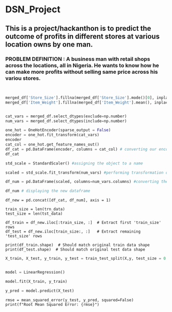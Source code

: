 # DSN_Project

## This is a project/hackanthon is to predict the outcome of profits in different stores at various location owns by one man.

### PROBLEM DEFINITION : A business man with retail shops across the locations, all in Nigeria. He wants to know how he can make more profits without selling same price across his variou stores.

```python


merged_df['Store_Size'].fillna(merged_df['Store_Size'].mode()[0], inplace=True)
merged_df['Item_Weight'].fillna(merged_df['Item_Weight'].mean(), inplace=True)
```

```python

cat_vars = merged_df.select_dtypes(exclude=np.number)
num_vars = merged_df.select_dtypes(include=np.number)
```

```python
one_hot = OneHotEncoder(sparse_output = False)
encoder = one_hot.fit_transform(cat_vars)
encoder
cat_col = one_hot.get_feature_names_out()
df_cat = pd.DataFrame(encoder, columns = cat_col) # converting our encoded DataFrame into pandas DataFrame
df_cat
```

```python
std_scale = StandardScaler() #assigning the object to a name

scaled = std_scale.fit_transform(num_vars) #performing transformation on the variable

df_num = pd.DataFrame(scaled, columns=num_vars.columns) #converting the scaled object to a pandas dataframe

df_num # displaying the new dataframe
```
```
df_new = pd.concat([df_cat, df_num], axis = 1)
```

```
train_size = len(trn_data)
test_size = len(tst_data)

df_train = df_new.iloc[:train_size, :]  # Extract first 'train_size' rows
df_test = df_new.iloc[train_size:, :]   # Extract remaining 'test_size' rows
```

```
print(df_train.shape)  # Should match original train data shape
print(df_test.shape)  # Should match original test data shape

```

```python
X_train, X_test, y_train, y_test = train_test_split(X,y, test_size = 0.2, random_state = 42)
```

```python

model = LinearRegression() 

model.fit(X_train, y_train)

y_pred = model.predict(X_test)

```

```
rmse = mean_squared_error(y_test, y_pred, squared=False)
print(f"Root Mean Squared Error: {rmse}")
```

